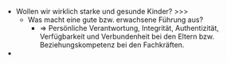 - Wollen wir wirklich starke und gesunde Kinder? >>>
    - Was macht eine gute bzw. erwachsene Führung aus? 
        - ⇒ Persönliche Verantwortung, Integrität, Authentizität, Verfügbarkeit und Verbundenheit bei den Eltern bzw. Beziehungskompetenz bei den Fachkräften.
- 

